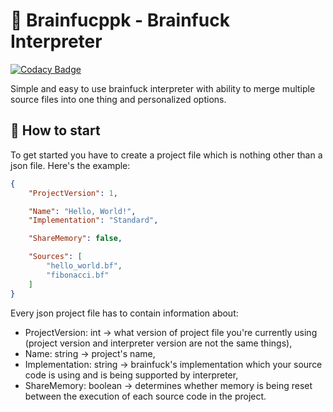 # 💫 Brainfucppk - Brainfuck Interpreter

[![Codacy Badge](https://app.codacy.com/project/badge/Grade/cca2ef348b2e449fb29015a63482827b)](https://www.codacy.com/gh/Milo46/brainfucppk/dashboard?utm_source=github.com&amp;utm_medium=referral&amp;utm_content=Milo46/brainfucppk&amp;utm_campaign=Badge_Grade)

Simple and easy to use brainfuck interpreter with ability to merge
multiple source files into one thing and personalized options.

## 📖 How to start

To get started you have to create a project file which is
nothing other than a json file. Here's the example:

```json
{
    "ProjectVersion": 1,

    "Name": "Hello, World!",
    "Implementation": "Standard",

    "ShareMemory": false,

    "Sources": [
        "hello_world.bf",
        "fibonacci.bf"
    ]
}
```

Every json project file has to contain information about:
-   ProjectVersion: int -> what version of project file you're currently using (project version and interpreter version are not the same things),
-   Name: string -> project's name,
-   Implementation: string -> brainfuck's implementation which your source code is using and is being supported by interpreter,
-   ShareMemory: boolean -> determines whether memory is being reset between the execution of each source code in the project.
